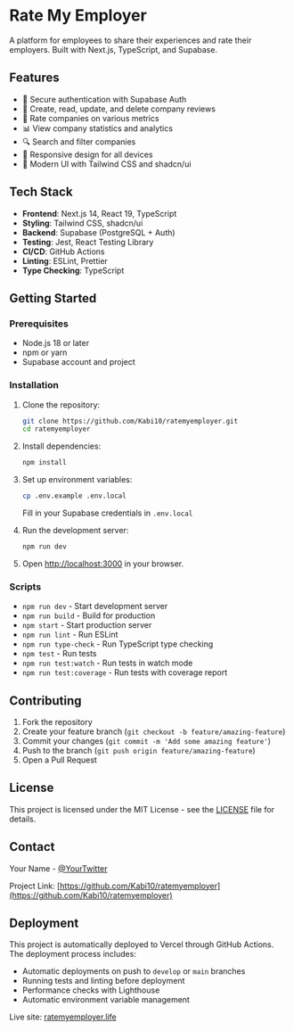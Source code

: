 # Rate My Employer

A platform for employees to share their experiences and rate their employers. Built with Next.js, TypeScript, and Supabase.

## Features

- 🔐 Secure authentication with Supabase Auth
- 📝 Create, read, update, and delete company reviews
- 🌟 Rate companies on various metrics
- 📊 View company statistics and analytics
- 🔍 Search and filter companies
- 📱 Responsive design for all devices
- 🎨 Modern UI with Tailwind CSS and shadcn/ui

## Tech Stack

- **Frontend**: Next.js 14, React 19, TypeScript
- **Styling**: Tailwind CSS, shadcn/ui
- **Backend**: Supabase (PostgreSQL + Auth)
- **Testing**: Jest, React Testing Library
- **CI/CD**: GitHub Actions
- **Linting**: ESLint, Prettier
- **Type Checking**: TypeScript

## Getting Started

### Prerequisites

- Node.js 18 or later
- npm or yarn
- Supabase account and project

### Installation

1. Clone the repository:
   ```bash
   git clone https://github.com/Kabi10/ratemyemployer.git
   cd ratemyemployer
   ```

2. Install dependencies:
   ```bash
   npm install
   ```

3. Set up environment variables:
   ```bash
   cp .env.example .env.local
   ```
   Fill in your Supabase credentials in `.env.local`

4. Run the development server:
   ```bash
   npm run dev
   ```

5. Open [http://localhost:3000](http://localhost:3000) in your browser.

### Scripts

- `npm run dev` - Start development server
- `npm run build` - Build for production
- `npm start` - Start production server
- `npm run lint` - Run ESLint
- `npm run type-check` - Run TypeScript type checking
- `npm test` - Run tests
- `npm run test:watch` - Run tests in watch mode
- `npm run test:coverage` - Run tests with coverage report

## Contributing

1. Fork the repository
2. Create your feature branch (`git checkout -b feature/amazing-feature`)
3. Commit your changes (`git commit -m 'Add some amazing feature'`)
4. Push to the branch (`git push origin feature/amazing-feature`)
5. Open a Pull Request

## License

This project is licensed under the MIT License - see the [LICENSE](LICENSE) file for details.

## Contact

Your Name - [@YourTwitter](https://twitter.com/YourTwitter)

Project Link: [https://github.com/Kabi10/ratemyemployer](https://github.com/Kabi10/ratemyemployer)

## Deployment

This project is automatically deployed to Vercel through GitHub Actions. The deployment process includes:

- Automatic deployments on push to `develop` or `main` branches
- Running tests and linting before deployment
- Performance checks with Lighthouse
- Automatic environment variable management

Live site: [ratemyemployer.life](https://ratemyemployer.life) 